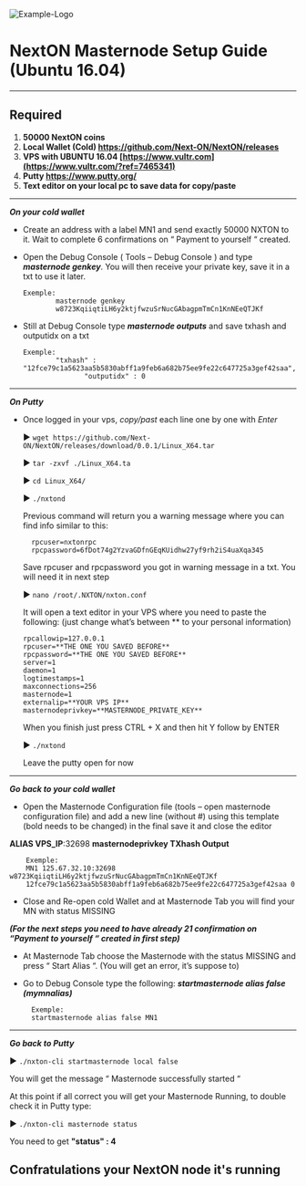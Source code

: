 ![Example-Logo](https://media.discordapp.net/attachments/457174919944339458/458404230601113620/twitter_header.png)
# NextON Masternode Setup Guide (Ubuntu 16.04)
***
## Required
1) **50000 NextON coins**
2) **Local Wallet (Cold) https://github.com/Next-ON/NextON/releases**
3) **VPS with UBUNTU 16.04 [https://www.vultr.com](https://www.vultr.com/?ref=7465341)**
4) **Putty https://www.putty.org/**
5) **Text editor on your local pc to save data for copy/paste**
***

***On your cold wallet***
* Create an address with a label MN1 and send exactly 50000 NXTON to it. Wait to complete 6 confirmations on “ Payment to yourself “ created.

* Open the Debug Console ( Tools – Debug Console ) and type ***masternode genkey***.
You will then receive your private key, save it in a txt to use it later.
  ```
  Exemple:
          masternode genkey
          w8723KqiiqtiLH6y2ktjfwzuSrNucGAbagpmTmCn1KnNEeQTJKf
* Still at Debug Console type ***masternode outputs*** and save txhash and outputidx on a txt
  ```
  Exemple:
          "txhash" : "12fce79c1a5623aa5b5830abff1a9feb6a682b75ee9fe22c647725a3gef42saa",
		         "outputidx" : 0
***
***On Putty***

* Once logged in your vps, *copy/past* each line one by one with *Enter*

	:arrow_forward: `wget https://github.com/Next-ON/NextON/releases/download/0.0.1/Linux_X64.tar`

	:arrow_forward: `tar -zxvf ./Linux_X64.ta`

	:arrow_forward: `cd Linux_X64/`

	:arrow_forward: `./nxtond`

	Previous command will return you a warning message where you can find info similar to this:

		rpcuser=nxtonrpc
		rpcpassword=6fDot74g2YzvaGDfnGEqKUidhw27yf9rh2iS4uaXqa345

	Save rpcuser and rpcpassword you got in warning message in a txt. You will need it in next step

	:arrow_forward: `nano /root/.NXTON/nxton.conf`

	It will open a text editor in your VPS where you need to paste the following:
	(just change what’s between ** to your personal information)

	```
	rpcallowip=127.0.0.1
	rpcuser=**THE ONE YOU SAVED BEFORE**
  	rpcpassword=**THE ONE YOU SAVED BEFORE**
	server=1
	daemon=1
	logtimestamps=1
	maxconnections=256
	masternode=1
	externalip=**YOUR VPS IP**
	masternodeprivkey=**MASTERNODE_PRIVATE_KEY**
	```
	When you finish just press CTRL + X and then hit Y follow by ENTER

	:arrow_forward: `./nxtond`

	Leave the putty open for now
***
***Go back to your cold wallet***

* Open the Masternode Configuration file (tools – open masternode configuration file) and add a new line (without #) using this template (bold needs to be changed) in the final save it and close the editor

**ALIAS VPS_IP**:32698 **masternodeprivkey TXhash Output**

		Exemple:
		MN1 125.67.32.10:32698 w8723KqiiqtiLH6y2ktjfwzuSrNucGAbagpmTmCn1KnNEeQTJKf
		12fce79c1a5623aa5b5830abff1a9feb6a682b75ee9fe22c647725a3gef42saa 0

* Close and Re-open cold Wallet and at Masternode Tab you will find your MN with status MISSING

***(For the next steps you need to have already 21 confirmation on “Payment to yourself “ created in first step)***

* At Masternode Tab choose the Masternode with the status MISSING and press “ Start Alias “.
	(You will get an error, it’s suppose to)

* Go to Debug Console type the following: ***startmasternode alias false (mymnalias)***

		Exemple:
		startmasternode alias false MN1

***
***Go back to Putty***

   :arrow_forward: `./nxton-cli startmasternode local false`

You will get the message “ Masternode successfully started “

At this point if all correct you will get your Masternode Running, to double check it in Putty type:

   :arrow_forward: `./nxton-cli masternode status`

You need to get **"status" : 4**

## Confratulations your NextON node it's running
